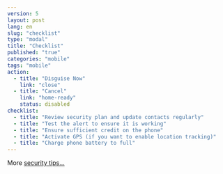 ```yaml
---
version: 5
layout: post
lang: en
slug: "checklist"
type: "modal"
title: "Checklist"
published: "true"
categories: "mobile"
tags: "mobile"
action:
  - title: "Disguise Now"
    link: "close"
  - title: "Cancel"
    link: "home-ready"
    status: disabled
checklist:
  - title: "Review security plan and update contacts regularly"
  - title: "Test the alert to ensure it is working"
  - title: "Ensure sufficient credit on the phone"
  - title: "Activate GPS (if you want to enable location tracking)"
  - title: "Charge phone battery to full"
---
```


More [security tips...](#help-charge)
